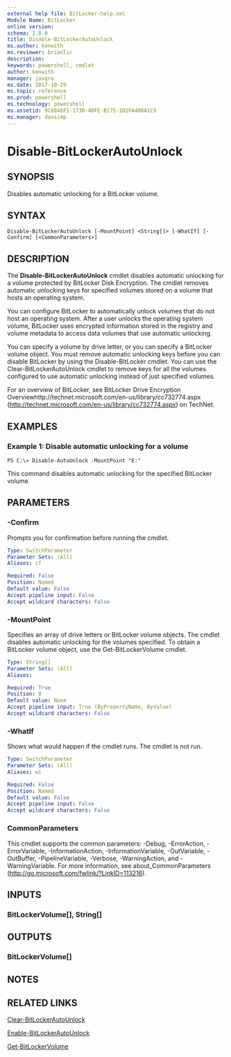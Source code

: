 ```yaml
---
external help file: BitLocker-help.xml
Module Name: BitLocker
online version: 
schema: 2.0.0
title: Disable-BitLockerAutoUnlock
ms.author: kenwith
ms.reviewer: brianlic
description: 
keywords: powershell, cmdlet
author: kenwith
manager: jasgro
ms.date: 2017-10-29
ms.topic: reference
ms.prod: powershell
ms.technology: powershell
ms.assetid: 9C6846F1-173B-4DFE-B175-1D2FA486A1C9
ms.manager: dansimp
---
```


# Disable-BitLockerAutoUnlock

## SYNOPSIS
Disables automatic unlocking for a BitLocker volume.

## SYNTAX

```
Disable-BitLockerAutoUnlock [-MountPoint] <String[]> [-WhatIf] [-Confirm] [<CommonParameters>]
```

## DESCRIPTION
The **Disable-BitLockerAutoUnlock** cmdlet disables automatic unlocking for a volume protected by BitLocker Disk Encryption.
The cmdlet removes automatic unlocking keys for specified volumes stored on a volume that hosts an operating system.

You can configure BitLocker to automatically unlock volumes that do not host an operating system.
After a user unlocks the operating system volume, BitLocker uses encrypted information stored in the registry and volume metadata to access data volumes that use automatic unlocking.

You can specify a volume by drive letter, or you can specify a BitLocker volume object.
You must remove automatic unlocking keys before you can disable BitLocker by using the Disable-BitLocker cmdlet.
You can use the Clear-BitLockerAutoUnlock cmdlet to remove keys for all the volumes configured to use automatic unlocking instead of just specified volumes.

For an overview of BitLocker, see BitLocker Drive Encryption Overviewhttp://technet.microsoft.com/en-us/library/cc732774.aspx (http://technet.microsoft.com/en-us/library/cc732774.aspx) on TechNet.

## EXAMPLES

### Example 1: Disable automatic unlocking for a volume
```
PS C:\> Disable-AutoUnlock -MountPoint "E:"
```

This command disables automatic unlocking for the specified BitLocker volume.

## PARAMETERS

### -Confirm
Prompts you for confirmation before running the cmdlet.

```yaml
Type: SwitchParameter
Parameter Sets: (All)
Aliases: cf

Required: False
Position: Named
Default value: False
Accept pipeline input: False
Accept wildcard characters: False
```

### -MountPoint
Specifies an array of drive letters or BitLocker volume objects.
The cmdlet disables automatic unlocking for the volumes specified.
To obtain a BitLocker volume object, use the Get-BitLockerVolume cmdlet.

```yaml
Type: String[]
Parameter Sets: (All)
Aliases: 

Required: True
Position: 0
Default value: None
Accept pipeline input: True (ByPropertyName, ByValue)
Accept wildcard characters: False
```

### -WhatIf
Shows what would happen if the cmdlet runs.
The cmdlet is not run.

```yaml
Type: SwitchParameter
Parameter Sets: (All)
Aliases: wi

Required: False
Position: Named
Default value: False
Accept pipeline input: False
Accept wildcard characters: False
```

### CommonParameters
This cmdlet supports the common parameters: -Debug, -ErrorAction, -ErrorVariable, -InformationAction, -InformationVariable, -OutVariable, -OutBuffer, -PipelineVariable, -Verbose, -WarningAction, and -WarningVariable. For more information, see about_CommonParameters (http://go.microsoft.com/fwlink/?LinkID=113216).

## INPUTS

### BitLockerVolume[], String[]

## OUTPUTS

### BitLockerVolume[]

## NOTES

## RELATED LINKS

[Clear-BitLockerAutoUnlock](./Clear-BitLockerAutoUnlock.md)

[Enable-BitLockerAutoUnlock](./Enable-BitLockerAutoUnlock.md)

[Get-BitLockerVolume](./Get-BitLockerVolume.md)

